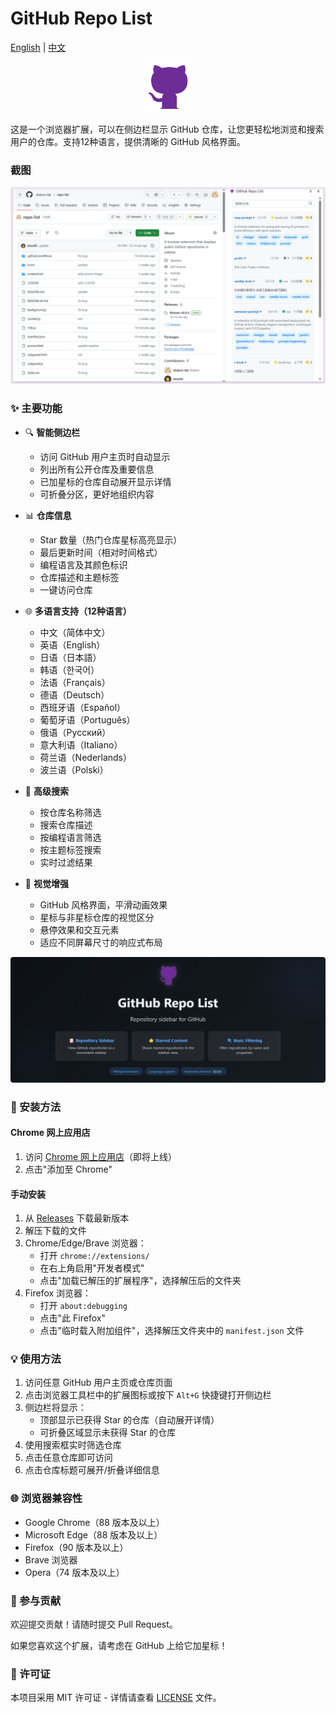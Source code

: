 # GitHub Repo List

[English](README.md) | [中文](README.zh.md)

<p align="center">
  <img src="icons/icon128.png" alt="Logo" width="80" height="80">
</p>


这是一个浏览器扩展，可以在侧边栏显示 GitHub 仓库，让您更轻松地浏览和搜索用户的仓库。支持12种语言，提供清晰的 GitHub 风格界面。

### 截图

<p align="center">
  <img src="screenshots/screenshot.png" alt="Preview" width="640">
</p>

### ✨ 主要功能

- 🔍 **智能侧边栏**
  - 访问 GitHub 用户主页时自动显示
  - 列出所有公开仓库及重要信息
  - 已加星标的仓库自动展开显示详情
  - 可折叠分区，更好地组织内容

- 📊 **仓库信息**
  - Star 数量（热门仓库星标高亮显示）
  - 最后更新时间（相对时间格式）
  - 编程语言及其颜色标识
  - 仓库描述和主题标签
  - 一键访问仓库

- 🌐 **多语言支持（12种语言）**
  - 中文（简体中文）
  - 英语（English）
  - 日语（日本語）
  - 韩语（한국어）
  - 法语（Français）
  - 德语（Deutsch）
  - 西班牙语（Español）
  - 葡萄牙语（Português）
  - 俄语（Русский）
  - 意大利语（Italiano）
  - 荷兰语（Nederlands）
  - 波兰语（Polski）

- 🔎 **高级搜索**
  - 按仓库名称筛选
  - 搜索仓库描述
  - 按编程语言筛选
  - 按主题标签搜索
  - 实时过滤结果

- 🎨 **视觉增强**
  - GitHub 风格界面，平滑动画效果
  - 星标与非星标仓库的视觉区分
  - 悬停效果和交互元素
  - 适应不同屏幕尺寸的响应式布局

<p align="center">
  <img src="screenshots/promo-large.png" alt="Preview" width="640">
</p>

### 🚀 安装方法

#### Chrome 网上应用店
1. 访问 [Chrome 网上应用店](https://chrome.google.com/webstore/detail/[extension-id])（即将上线）
2. 点击"添加至 Chrome"


#### 手动安装
1. 从 [Releases](https://github.com/shalom-lab/repo-list/releases) 下载最新版本
2. 解压下载的文件
3. Chrome/Edge/Brave 浏览器：
   - 打开 `chrome://extensions/`
   - 在右上角启用"开发者模式"
   - 点击"加载已解压的扩展程序"，选择解压后的文件夹
4. Firefox 浏览器：
   - 打开 `about:debugging`
   - 点击"此 Firefox"
   - 点击"临时载入附加组件"，选择解压文件夹中的 `manifest.json` 文件

### 💡 使用方法

1. 访问任意 GitHub 用户主页或仓库页面
2. 点击浏览器工具栏中的扩展图标或按下 `Alt+G` 快捷键打开侧边栏
3. 侧边栏将显示：
   - 顶部显示已获得 Star 的仓库（自动展开详情）
   - 可折叠区域显示未获得 Star 的仓库
4. 使用搜索框实时筛选仓库
5. 点击任意仓库即可访问
6. 点击仓库标题可展开/折叠详细信息

### 🌐 浏览器兼容性

- Google Chrome（88 版本及以上）
- Microsoft Edge（88 版本及以上）
- Firefox（90 版本及以上）
- Brave 浏览器
- Opera（74 版本及以上）

### 🤝 参与贡献

欢迎提交贡献！请随时提交 Pull Request。

如果您喜欢这个扩展，请考虑在 GitHub 上给它加星标！

### 📄 许可证

本项目采用 MIT 许可证 - 详情请查看 [LICENSE](LICENSE) 文件。 
